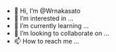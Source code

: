 - 👋 Hi, I’m @Wrnakasato
- 👀 I’m interested in ...
- 🌱 I’m currently learning ...
- 💞️ I’m looking to collaborate on ...
- 📫 How to reach me ...

<!---
Wrnakasato/Wrnakasato is a ✨ special ✨ repository because its `README.md` (this file) appears on your GitHub profile.
You can click the Preview link to take a look at your changes.
--->
